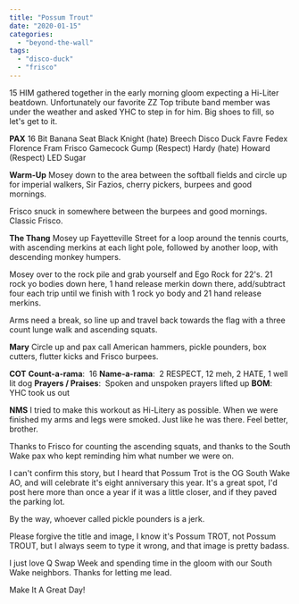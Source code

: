```yaml
---
title: "Possum Trout"
date: "2020-01-15"
categories: 
  - "beyond-the-wall"
tags: 
  - "disco-duck"
  - "frisco"
---
```


15 HIM gathered together in the early morning gloom expecting a Hi-Liter beatdown. Unfortunately our favorite ZZ Top tribute band member was under the weather and asked YHC to step in for him. Big shoes to fill, so let's get to it.

**PAX** 16 Bit Banana Seat Black Knight (hate) Breech Disco Duck Favre Fedex Florence Fram Frisco Gamecock Gump (Respect) Hardy (hate) Howard (Respect) LED Sugar

**Warm-Up** Mosey down to the area between the softball fields and circle up for imperial walkers, Sir Fazios, cherry pickers, burpees and good mornings.

Frisco snuck in somewhere between the burpees and good mornings. Classic Frisco.

**The Thang** Mosey up Fayetteville Street for a loop around the tennis courts, with ascending merkins at each light pole, followed by another loop, with descending monkey humpers.

Mosey over to the rock pile and grab yourself and Ego Rock for 22's. 21 rock yo bodies down here, 1 hand release merkin down there, add/subtract four each trip until we finish with 1 rock yo body and 21 hand release merkins.

Arms need a break, so line up and travel back towards the flag with a three count lunge walk and ascending squats.

**Mary** Circle up and pax call American hammers, pickle pounders, box cutters, flutter kicks and Frisco burpees.

**COT** **Count-a-rama**:  16 **Name-a-rama**:  2 RESPECT, 12 meh, 2 HATE, 1 well lit dog **Prayers / Praises**:  Spoken and unspoken prayers lifted up **BOM**:  YHC took us out

**NMS** I tried to make this workout as Hi-Litery as possible. When we were finished my arms and legs were smoked. Just like he was there. Feel better, brother.

Thanks to Frisco for counting the ascending squats, and thanks to the South Wake pax who kept reminding him what number we were on.

I can't confirm this story, but I heard that Possum Trot is the OG South Wake AO, and will celebrate it's eight anniversary this year. It's a great spot, I'd post here more than once a year if it was a little closer, and if they paved the parking lot.

By the way, whoever called pickle pounders is a jerk.

Please forgive the title and image, I know it's Possum TROT, not Possum TROUT, but I always seem to type it wrong, and that image is pretty badass.

I just love Q Swap Week and spending time in the gloom with our South Wake neighbors. Thanks for letting me lead.

Make It A Great Day!
